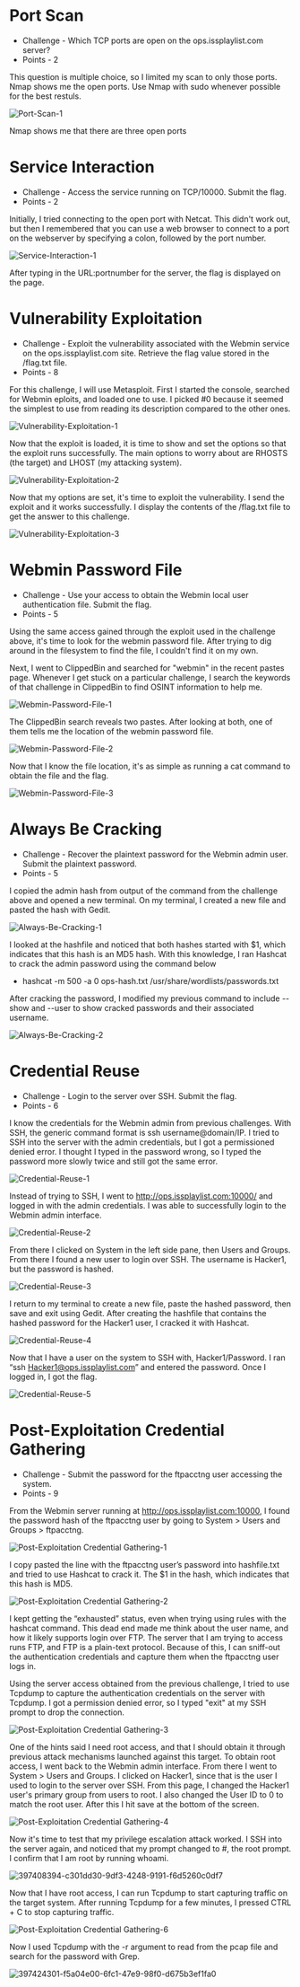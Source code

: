 # Port Scan

* Challenge - Which TCP ports are open on the ops.issplaylist.com server?
* Points - 2 

This question is multiple choice, so I limited my scan to only those ports. Nmap shows me the open ports. Use Nmap with sudo whenever possible for the best restuls. 

![Port-Scan-1](https://github.com/user-attachments/assets/2ddf01fd-2fa9-4b4c-bca6-25959a0a29db)

Nmap shows me that there are three open ports

# Service Interaction

* Challenge - Access the service running on TCP/10000. Submit the flag.
* Points - 2

Initially, I tried connecting to the open port with Netcat. This didn't work out, but then I remembered that you can use a web browser to connect to a port on the webserver by specifying a colon, followed by the port number. 

![Service-Interaction-1](https://github.com/user-attachments/assets/a9fe70c6-602c-40dc-93b6-f5d3de2ddae8)

After typing in the URL:portnumber for the server, the flag is displayed on the page. 

# Vulnerability Exploitation

* Challenge - Exploit the vulnerability associated with the Webmin service on the ops.issplaylist.com site. Retrieve the flag value stored in the /flag.txt file.
* Points - 8

For this challenge, I will use Metasploit. First I started the console, searched for Webmin eploits, and loaded one to use. I picked #0 because it seemed the simplest to use from reading its description compared to the other ones. 

![Vulnerability-Exploitation-1](https://github.com/user-attachments/assets/71f87631-70f2-4d22-b0e0-5326f2e943a5)

Now that the exploit is loaded, it is time to show and set the options so that the exploit runs successfully. The main options to worry about are RHOSTS (the target) and LHOST (my attacking system). 

![Vulnerability-Exploitation-2](https://github.com/user-attachments/assets/44faa2dc-65ab-4f0a-bd01-ee7769fccbb1)

Now that my options are set, it's time to exploit the vulnerability. I send the exploit and it works successfully. I display the contents of the /flag.txt file to get the answer to this challenge. 

![Vulnerability-Exploitation-3](https://github.com/user-attachments/assets/7e3f4948-e290-4bf5-8d68-09ce3afde57d)


# Webmin Password File

* Challenge - Use your access to obtain the Webmin local user authentication file. Submit the flag.
* Points - 5

Using the same access gained through the exploit used in the challenge above, it's time to look for the webmin password file. After trying to dig around in the filesystem to find the file, I couldn't find it on my own. 

Next, I went to ClippedBin and searched for "webmin" in the recent pastes page. Whenever I get stuck on a particular challenge, I search the keywords of that challenge in ClippedBin to find OSINT information to help me. 

![Webmin-Password-File-1](https://github.com/user-attachments/assets/c782ebe6-625f-46ab-afc7-da4ed944824b)

The ClippedBin search reveals two pastes. After looking at both, one of them tells me the location of the webmin password file. 

![Webmin-Password-File-2](https://github.com/user-attachments/assets/460fee1f-3b86-4cd6-9faf-6dfce1122851)

Now that I know the file location, it's as simple as running a cat command to obtain the file and the flag. 

![Webmin-Password-File-3](https://github.com/user-attachments/assets/b9ab718d-295c-43e0-bca7-2d5a1359dc06)


# Always Be Cracking

* Challenge - Recover the plaintext password for the Webmin admin user. Submit the plaintext password.
* Points - 5

I copied the admin hash from output of the command from the challenge above and opened a new terminal. On my terminal, I created a new file and pasted the hash with Gedit. 

![Always-Be-Cracking-1](https://github.com/user-attachments/assets/4f9c57fb-1a70-4bc1-bceb-b29ca79bf139)

I looked at the hashfile and noticed that both hashes started with $1, which indicates that this hash is an MD5 hash. With this knowledge, I ran Hashcat to crack the admin password using the command below
* hashcat -m 500 -a 0 ops-hash.txt /usr/share/wordlists/passwords.txt

After cracking the password, I modified my previous command to include --show and --user to show cracked passwords and their associated username.

![Always-Be-Cracking-2](https://github.com/user-attachments/assets/dd110034-2449-44b9-8a5a-ce714eeeda42)


# Credential Reuse

* Challenge - Login to the server over SSH. Submit the flag.
* Points - 6 

I know the credentials for the Webmin admin from previous challenges. With SSH, the generic command format is ssh username@domain/IP. I tried to SSH into the server with the admin credentials, but I got a permissioned denied error. I thought I typed in the password wrong, so I typed the password more slowly twice and still got the same error.

![Credential-Reuse-1](https://github.com/user-attachments/assets/ff84a533-d7c4-46c4-a7c0-a09570c0ed5f)

Instead of trying to SSH, I went to http://ops.issplaylist.com:10000/ and logged in with the admin credentials. I was able to successfully login to the Webmin admin interface. 

![Credential-Reuse-2](https://github.com/user-attachments/assets/fcefac44-5f56-42be-b09a-994110133893)

From there I clicked on System in the left side pane, then Users and Groups. From there I found a new user to login over SSH. The username is Hacker1, but the password is hashed. 

![Credential-Reuse-3](https://github.com/user-attachments/assets/297f4edf-ae7c-4519-a844-7d2ebacbb037)

I return to my terminal to create a new file, paste the hashed password, then save and exit using Gedit. After creating the hashfile that contains the hashed password for the Hacker1 user, I cracked it with Hashcat. 

![Credential-Reuse-4](https://github.com/user-attachments/assets/2f380bde-0c86-40f0-bf60-b451db1a2c66)

Now that I have a user on the system to SSH with, Hacker1/Password. I ran “ssh Hacker1@ops.issplaylist.com” and entered the password. Once I logged in, I got the flag.

![Credential-Reuse-5](https://github.com/user-attachments/assets/badcab88-6156-47ce-a6d9-e1916995d10e)


# Post-Exploitation Credential Gathering

* Challenge - Submit the password for the ftpacctng user accessing the system.
* Points - 9 

From the Webmin server running at http://ops.issplaylist.com:10000, I found the password hash of the ftpacctng user by going to System > Users and Groups > ftpacctng.

![Post-Exploitation Credential Gathering-1](https://github.com/user-attachments/assets/87d548c4-a83f-49f4-8039-cb0890e9b81d)

I copy pasted the line with the ftpacctng user’s password into hashfile.txt and tried to use Hashcat to crack it. The $1 in the hash, which indicates that this hash is MD5. 

![Post-Exploitation Credential Gathering-2](https://github.com/user-attachments/assets/cbd6228b-4351-4a2a-b0f8-14bb44162e5d)

I kept getting the “exhausted” status, even when trying using rules with the hashcat command. This dead end made me think about the user name, and how it likely supports login over FTP. The server that I am trying to access runs FTP, and FTP is a plain-text protocol. Because of this, I can sniff-out the authentication credentials and capture them when the ftpacctng user logs in. 

Using the server access obtained from the previous challenge, I tried to use Tcpdump to capture the authentication credentials on the server with Tcpdump. I got a permission denied error, so I typed "exit" at my SSH prompt to drop the connection. 

![Post-Exploitation Credential Gathering-3](https://github.com/user-attachments/assets/60044d85-c98a-4a7f-8e25-bbc79fdd134f)

One of the hints said I need root access, and that I should obtain it through previous attack mechanisms launched against this target. To obtain root access, I went back to the Webmin admin interface. From there I went to System > Users and Groups. I clicked on Hacker1, since that is the user I used to login to the server over SSH. From this page, I changed the Hacker1 user's primary group from users to root. I also changed the User ID to 0 to match the root user. After this I hit save at the bottom of the screen. 

![Post-Exploitation Credential Gathering-4](https://github.com/user-attachments/assets/f6da82ee-85d8-4120-a1bc-a4ea40d5055e)

Now it's time to test that my privilege escalation attack worked. I SSH into the server again, and noticed that my prompt changed to #, the root prompt. I confirm that I am root by running whoami.

![397408394-c301dd30-9df3-4248-9191-f6d5260c0df7](https://github.com/user-attachments/assets/625ba61f-0bff-427c-ac85-6a56fa9eacaa)

Now that I have root access, I can run Tcpdump to start capturing traffic on the target system. After running Tcpdump for a few minutes, I pressed CTRL + C to stop capturing traffic. 

![Post-Exploitation Credential Gathering-6](https://github.com/user-attachments/assets/b1aef36e-cd6d-45e5-b30a-b95c618f2299)

Now I used Tcpdump with the -r argument to read from the pcap file and search for the password with Grep. 

![397424301-f5a04e00-6fc1-47e9-98f0-d675b3ef1fa0](https://github.com/user-attachments/assets/64e406c0-4cb0-4bd2-ac8c-470430148118)

